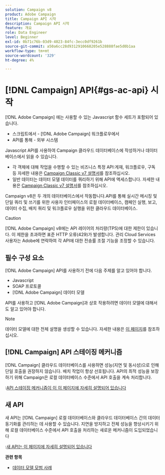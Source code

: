 ```yaml
---
solution: Campaign v8
product: Adobe Campaign
title: Campaign API 시작
description: Campaign API 시작
feature: 개요
role: Data Engineer
level: Beginner
exl-id: 0b71c76b-03d9-4023-84fc-3ecc0df9261b
source-git-commit: a50a6cc28d9312910668205e528888fae5d0b1aa
workflow-type: tm+mt
source-wordcount: '329'
ht-degree: 4%

---
```


# [!DNL Campaign] API{#gs-ac-api} 시작

[!DNL Adobe Campaign] 에는 사용할 수 있는 Javascript 함수 세트가 포함되어 있습니다.

* 스크립트에서 - [!DNL Adobe Campaign] 워크플로우에서
* API를 통해 - 외부 시스템

Javascript API를 사용하여 Campaign 클라우드 데이터베이스에 작성하거나 데이터베이스에서 읽을 수 있습니다.

* 각 객체에 대해 작업을 수행할 수 있는 비즈니스 특정 API:게재, 워크플로우, 구독 등 자세한 내용은 [Campaign Classic v7 설명서](https://experienceleague.adobe.com/docs/campaign-classic/using/configuring-campaign-classic/api/business-oriented-apis.html)를 참조하십시오.
* 일반 데이터는 데이터 모델 데이터를 쿼리하기 위해 API에 액세스합니다. 자세한 내용은 [Campaign Classic v7 설명서](https://experienceleague.adobe.com/docs/campaign-classic/using/configuring-campaign-classic/api/data-oriented-apis.html)를 참조하십시오.

Campaign v8은 두 개의 데이터베이스에서 작동합니다.API를 통해 실시간 메시징 및 단일 쿼리 및 쓰기를 위한 사용자 인터페이스의 로컬 데이터베이스, 캠페인 실행, 보고, 데이터 수집, 배치 쿼리 및 워크플로우 실행을 위한 클라우드 데이터베이스.

>[!CAUTION]
>
>[!DNL Adobe Campaign] v8에는 API 레이어의 처리량(TPS)에 대한 제한이 있습니다. 이 제한을 초과하면 표준 HTTP 오류(429)가 발생합니다. 관리 Cloud Services 사용자는 Adobe에 연락하여 각 API에 대한 전송률 조절 기능을 조정할 수 있습니다.


## 필수 구성 요소

[!DNL Adobe Campaign] API를 사용하기 전에 다음 주제를 알고 있어야 합니다.

* Javascript
* SOAP 프로토콜
* [!DNL Adobe Campaign] 데이터 모델

API를 사용하고 [!DNL Adobe Campaign]과 상호 작용하려면 데이터 모델에 대해서도 알고 있어야 합니다.

>[!NOTE]
>데이터 모델에 대한 전체 설명을 생성할 수 있습니다. 자세한 내용은 [이 페이지](datamodel.md)를 참조하십시오.

## [!DNL Campaign] API 스테이징 메커니즘

[!DNL Campaign] 클라우드 데이터베이스를 사용하면 성능(지연 및 동시성)으로 인해 단일 호출을 권장하지 않습니다. 배치 작업이 항상 선호됩니다. API의 최적 성능을 보장하기 위해 Campaign은 로컬 데이터베이스 수준에서 API 호출을 계속 처리합니다.

:[API 스테이징 메커니즘이 이 이 페이지에 자세히 설명되어 있습니다](staging.md)

## 새 API

새 API는 [!DNL Campaign] 로컬 데이터베이스와 클라우드 데이터베이스 간의 데이터 동기화를 관리하는 데 사용할 수 있습니다. 지연을 방지하고 전체 성능을 향상시키기 위해 로컬 데이터베이스 수준에서 API 호출을 처리하는 새로운 메커니즘이 도입되었습니다

:[새 API는 이 페이지에 자세히 설명되어 있습니다](new-apis.md)

**관련 항목**

* [데이터 모델 모범 사례](datamodel-best-practices.md)
